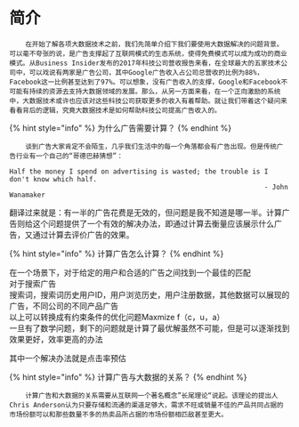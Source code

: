 # 简介

        在开始了解各项大数据技术之前，我们先简单介绍下我们要使用大数据解决的问题背景。可以毫不夸张的说，是广告支撑起了互联网模式的生态系统，使得免费模式可以成为成功的商业模式。从Business Insider发布的2017年科技公司营收报告来看，在全球最大的五家技术公司中，可以戏说有两家是广告公司，其中Google广告收入占公司总营收的比例为88%，Facebook这一比例甚至达到了97%。可以想象，没有广告收入的支撑，Google和Facebook不可能有持续的资源去支持大数据领域的发展。那么，从另一方面来看，在一个正向激励的系统中，大数据技术或许也应该对这些科技公司获取更多的收入有着帮助。就让我们带着这个疑问来看看背后的逻辑，究竟大数据技术是如何帮助科技公司提高广告收入的。


{% hint style="info" %}
为什么广告需要计算？
{% endhint %}

        谈到广告大家肯定不会陌生，几乎我们生活中的每一个角落都会有广告出现。但是传统广告行业有一个自己的“哥德巴赫猜想”：

```
Half the money I spend on advertising is wasted; the trouble is I don't know which half.
                                                                - John Wanamaker
```

翻译过来就是：有一半的广告花费是无效的，但问题是我不知道是哪一半。计算广告则给这个问题提供了一个有效的解决办法，即通过计算去衡量应该展示什么广告，又通过计算去评价广告的效果。



{% hint style="info" %}
计算广告怎么计算？
{% endhint %}

在一个场景下，对于给定的用户和合适的广告之间找到一个最佳的匹配  
对于搜索广告  
搜索词，搜索词历史用户ID，用户浏览历史，用户注册数据，其他数据可以展现的广告，不同公司的不同产品广告  
以上可以转换成有约束条件的优化问题Maxmize f（c，u，a）  
一旦有了数学问题，剩下的问题就是计算了最优解虽然不可能，但是可以逐渐找到效果更好，效率更高的办法

其中一个解决办法就是点击率预估

{% hint style="info" %}
计算广告与大数据的关系？
{% endhint %}

        计算广告和大数据的关系需要从互联网一个著名概念”长尾理论“说起。该理论的提出人Chris Anderson认为只要存储和流通的渠道足够大，需求不旺或销量不佳的产品共同占据的市场份额可以和那些数量不多的热卖品所占据的市场份额相匹敌甚至更大。


      



